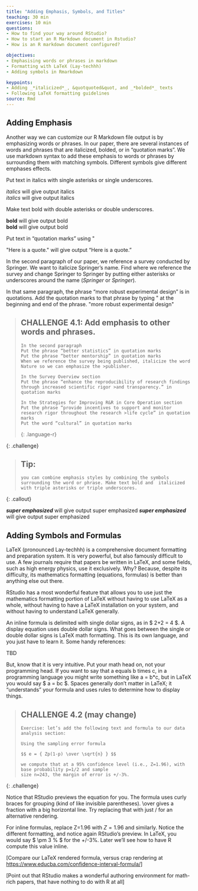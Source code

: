 ```yaml
---
title: "Adding Emphasis, Symbols, and Titles"
teaching: 30 min
exercises: 10 min
questions:
- How to find your way around RStudio?
- How to start an R Markdown document in Rstudio?
- How is an R markdown document configured?

objectives:
- Emphasising words or phrases in markdown
- Formatting with LaTeX (Lay-techhh) 
- Adding symbols in Rmarkdown

keypoints:
- Adding _*italicized*_, &quotquoted&quot, and _*bolded*_ texts
- Following LaTeX formatting guidelines
source: Rmd
---
```





## Adding Emphasis

Another way we can customize our R Markdown file output is by emphasizing words or phrases. In our paper, there are several instances of words and phrases that are italicized, bolded, or in “quotation marks”. We use markdown syntax to add these emphasis to words or phrases by surrounding them with matching symbols. Different symbols give different emphases effects. 

Put text in italics with single asterisks or single underscores.  

*italics* will give output italics  
_italics_ will give output italics

Make text bold with double asterisks or double underscores.  

**bold** will give output bold  
__bold__ will give output bold  

Put text in “quotation marks” using &quot;

&quot;Here is a quote.&quot; will give output “Here is a quote.”

In the second paragraph of our paper, we reference a survey conducted by Springer. We want to italicize Springer’s name. Find where we reference the survey and change Springer to Springer by putting either asterisks or underscores around the name (*Springer* or _Springer_). 

In that same paragraph, the phrase “more robust experimental design” is in quotations. Add the quotation marks to that phrase by typing &quot; at the beginning and end of the phrase. 
&quot;more robust experimental design&quot;

> ## CHALLENGE 4.1: Add emphasis to other words and phrases. 
>
> ~~~
>In the second paragraph
>Put the phrase “better statistics” in quotation marks
>Put the phrase “better mentorship” in quotation marks 
>When we reference the survey being published, italicize the word Nature so we can emphasize the >publisher. 
>
>In the Survey Overview section
>Put the phrase “enhance the reproducibility of research findings through increased scientific rigor >and transparency.” in quotation marks
>
>In the Strategies for Improving R&R in Core Operation section
>Put the phrase “provide incentives to support and monitor research rigor throughout the research >life cycle” in quotation marks
>Put the word “cultural” in quotation marks 
>
> ~~~
> {: .language-r}
>
{: .challenge}

>## Tip: 
> ~~~
> you can combine emphasis styles by combining the symbols surrounding the word or phrase. Make text bold and  italicized with triple asterisks or triple underscores.  
> ~~~
{: .callout}

***super emphasized*** will give output super emphasized 
___super emphasized___ will give output super emphasized



 ## Adding Symbols and Formulas

LaTeX (pronounced Lay-techhh) is a comprehensive document formatting and preparation system.  It is very powerful, but also famously difficult to use.  A few journals require that papers be written in LaTeX, and some fields, such as high energy physics, use it exclusively.  Why?  Because, despite its difficulty, its mathematics formatting (equations, formulas) is better than anything else out there.

RStudio has a most wonderful feature that allows you to use just the mathematics formatting portion of LaTeX without having to use LaTeX as a whole, without having to have a LaTeX installation on your system, and without having to understand LaTeX generally.

An inline formula is delimited with single dollar signs, as in $ 2+2 = 4 $.  A display equation uses double dollar signs.  What goes between the single or double dollar signs is LaTeX math formatting.  This is its own language, and you just have to learn it.  Some handy references:

TBD

But, know that it is very intuitive.  Put your math head on, not your programming head.  If you want to say that a equals b times c, in a programming language you might write something like a = b*c, but in LaTeX you would say $ a = bc $.  Spaces generally don’t matter in LaTeX; it “understands” your formula and uses rules to determine how to display things.

> ## CHALLENGE 4.2 (may change)
>
> ~~~
> Exercise: let’s add the following text and formula to our data analysis section:
>
> Using the sampling error formula
>
> $$ e = { Zp(1-p) \over \sqrt{n} } $$
> 
> we compute that at a 95% confidence level (i.e., Z=1.96), with base probability p=1/2 and sample 
> size n=243, the margin of error is +/-3%.
>
> ~~~
>
{: .challenge}

Notice that RStudio previews the equation for you.  The formula uses curly braces for grouping 
(kind of like invisible parentheses).  \over gives a fraction with a big horizontal line.  Try 
replacing that with just / for an alternative rendering.

For inline formulas, replace Z=1.96 with $Z=1.96$ and similarly.  Notice the different formatting, and notice again RStudio’s preview.  In LaTeX, you would say $ \pm 3 \% $ for the +/-3%.  Later we’ll see how to have R compute this value inline.

[Compare our LaTeX rendered formula, versus crap rendering at https://www.educba.com/confidence-interval-formula/]

[Point out that RStudio makes a wonderful authoring environment for math-rich papers, that have nothing to do with R at all]

 
